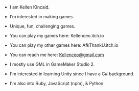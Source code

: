 - I am Kellen Kincaid.
- I’m interested in making games.
- Unique, fun, challenging games.

- You can play my games here:
Kellenceo.itch.io

- You can play my other games here:
AfkThankU.itch.io

- You can reach me here:
Kellenceo@gmail.com

- I mostly use GML in GameMaker Studio 2.
- I'm interested in learning Unity since I have a C# background.
- I'm also into Ruby, JavaScript (npm), & Python





